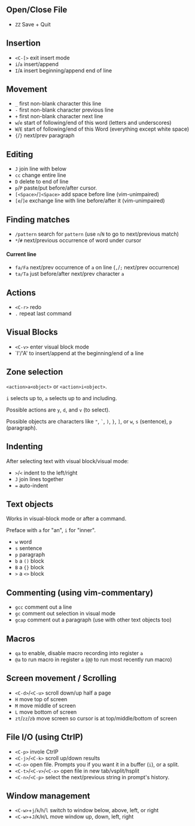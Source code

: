 ## Open/Close File

- `ZZ` Save + Quit

## Insertion

- `<C-[>` exit insert mode
- `i`/`a` insert/append
- `I`/`A` insert beginning/append end of line

## Movement

- `_` first non-blank character this line
- `-` first non-blank character previous line
- `+` first non-blank character next line
- `w`/`e` start of following/end of this word (letters and underscores)
- `W`/`E` start of following/end of this Word (everything except white space)
- `{`/`}` next/prev paragraph

## Editing

- `J` join line with below
- `cc` change entire line
- `D` delete to end of line
- `p`/`P` paste/put before/after cursor.
- `[<Space>`/`]<Space>` add space before line (vim-unimpaired)
- `[e`/`]e` exchange line with line before/after it (vim-unimpaired)

## Finding matches

- `/pattern` search for `pattern` (use `n`/`N` to go to next/previous match)
- `*`/`#` next/previous occurrence of word under cursor

#### Current line

- `fa/Fa` next/prev occurrence of `a` on line (`,`/`;` next/prev occurrence)
- `ta/Ta` just before/after next/prev character `a`

## Actions

- `<C-r>` redo
- `.` repeat last command

## Visual Blocks

- `<C-v>` enter visual block mode
- `I'/'A' to insert/append at the beginning/end of a line

## Zone selection

`<action>a<object>` or `<action>i<object>`.

`i` selects up to, `a` selects up to and including.

Possible actions are `y`, `d`, and `v` (to select).

Possible objects are characters like `"`, `` ` ``, `)`, `}`, `]`, or `w`, `s`
(sentence), `p` (paragraph).

## Indenting

After selecting text with visual block/visual mode:

- `>`/`<` indent to the left/right
- `J` join lines together
- `=` auto-indent

## Text objects

Works in visual-block mode or after a command.

Preface with `a` for "an", `i` for "inner".

- `w` word
- `s` sentence
- `p` paragraph
- `b` a `()` block
- `B` a `{}` block
- `>` a `<>` block

## Commenting (using vim-commentary)

- `gcc` comment out a line
- `gc` comment out selection in visual mode
- `gcap` comment out a paragraph (use with other text objects too)

## Macros

- `qa` to enable, disable macro recording into register `a`
- `@a` to run macro in register `a` (`@@` to run most recently run macro)

## Screen movement / Scrolling

- `<C-d>`/`<C-u>` scroll down/up half a page
- `H` move top of screen
- `M` move middle of screen
- `L` move bottom of screen
- `zt`/`zz`/`zb` move screen so cursor is at top/middle/bottom of screen

## File I/O (using CtrlP)

- `<C-p>` invole CtrlP
- `<C-j>`/`<C-k>` scroll up/down results
- `<C-o>` open file. Prompts you if you want it in a buffer (`i`), or a split.
- `<C-t>`/`<C-v>`/`<C-x>` open file in new tab/vsplit/hsplit
- `<C-n>`/`<C-p>` select the next/previous string in prompt's history.

## Window management

- `<C-w>`+`j`/`k`/`h`/`l` switch to window below, above, left, or right
- `<C-w>`+`J`/`K`/`H`/`L` move window up, down, left, right
